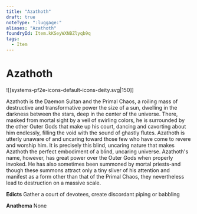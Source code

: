 ```yaml
---
title: "Azathoth"
draft: true
noteType: ":luggage:"
aliases: "Azathoth"
foundryId: Item.kKSeyWXNBZlyqb9q
tags:
  - Item
---
```


# Azathoth
![[systems-pf2e-icons-default-icons-deity.svg|150]]

Azathoth is the Daemon Sultan and the Primal Chaos, a roiling mass of destructive and transformative power the size of a sun, dwelling in the darkness between the stars, deep in the center of the universe. There, masked from mortal sight by a veil of swirling colors, he is surrounded by the other Outer Gods that make up his court, dancing and cavorting about him endlessly, filling the void with the sound of ghastly flutes. Azathoth is utterly unaware of and uncaring toward those few who have come to revere and worship him. It is precisely this blind, uncaring nature that makes Azathoth the perfect embodiment of a blind, uncaring universe. Azathoth's name, however, has great power over the Outer Gods when properly invoked. He has also sometimes been summoned by mortal priests-and though these summons attract only a tiny sliver of his attention and manifest as a form other than that of the Primal Chaos, they nevertheless lead to destruction on a massive scale.

**Edicts** Gather a court of devotees, create discordant piping or babbling

**Anathema** None
